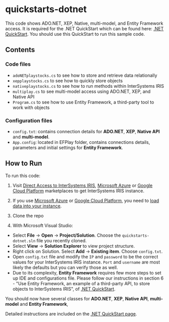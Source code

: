 # quickstarts-dotnet
This code shows ADO.NET, XEP, Native, multi-model, and Entity Framework access. 
It is required for the .NET QuickStart which can be found here: 
[.NET QuickStart](https://learning.intersystems.com/course/view.php?name=.NET%20QS). 
You should use this QuickStart to run this sample code.

## Contents

### Code files

* `adoNETplaystocks.cs` to see how to store and retrieve data relationally
* `xepplaystocks.cs` to see how to quickly store objects
* `nativeplaystocks.cs` to see how to run methods within InterSystems IRIS
* `multiplay.cs` to see multi-model access using ADO.NET, XEP, and Native API
* `Program.cs` to see how to use Entity Framework, a third-party tool to work with objects

### Configuration files

* `config.txt`: contains connection details for **ADO.NET**, **XEP**, **Native API** and **multi-model**.
* `App.config`: located in EFPlay folder, contains connections details, parameters and initial settings for **Entity Framework**. 

## How to Run

To run this code:

1. Visit [Direct Access to InterSystems IRIS](https://learning.intersystems.com/course/view.php?name=Java%20Build), 
[Microsoft Azure](https://azuremarketplace.microsoft.com/en-us/marketplace/apps/intersystems.intersystems-iris-single-node) or 
[Google Cloud Platform](https://console.cloud.google.com/marketplace/details/intersystems-launcher/intersystems-iris-community) 
marketplaces to get InterSystems IRIS instance.

2. If you use [Microsoft Azure](https://azuremarketplace.microsoft.com/en-us/marketplace/apps/intersystems.intersystems-iris-single-node) or 
[Google Cloud Platform](https://console.cloud.google.com/marketplace/details/intersystems-launcher/intersystems-iris-community), 
you need to [load data into your instance](https://github.com/intersystems/Samples-Stock-Data). 

3. Clone the repo

4. With Microsoft Visual Studio:

* Select **File** → **Open** → **Project/Solution**. Choose the `quickstarts-dotnet.sln` file you recently cloned. 
* Select **View** → **Solution Explorer** to view project structure.
* Right click on Solution. Select **Add** → **Existing item**. Choose `config.txt`.
* Open `config.txt` file and modify the `IP` and `password` to be the correct values for your InterSystems IRIS instance. 
`Port` and `username` are most likely the defaults but you can verify those as well.
* Due to its complexity, **Entity Framework** requires few more steps to set up IDE and configurations file. 
Please follow our instructions in section 6 - "Use Entity Framework, an example of a third-party API, to store objects to InterSystems IRIS", 
of [.NET QuickStart](https://learning.intersystems.com/course/view.php?name=.NET%20QS).

You should now have several classes for **ADO.NET**, **XEP**, **Native API**, **multi-model** and **Entity Framework**, 

Detailed instructions are included on the [.NET QuickStart page](https://learning.intersystems.com/course/view.php?name=.NET%20QS).
